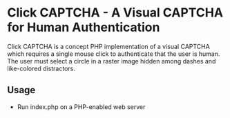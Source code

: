 # Click CAPTCHA - A Visual CAPTCHA for Human Authentication #

Click CAPTCHA is a concept PHP implementation of a visual CAPTCHA which requires a single mouse click to authenticate that the user is human. The user must select a circle in a raster image hidden among dashes and like-colored distractors.

## Usage ##

- Run index.php on a PHP-enabled web server